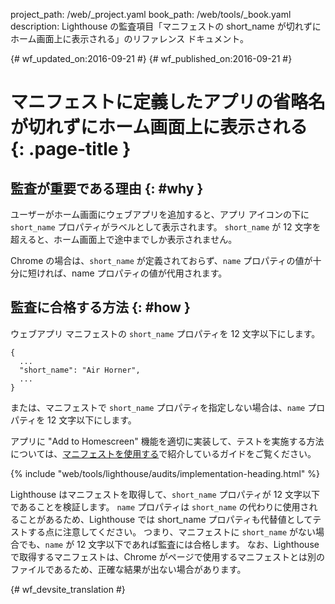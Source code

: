 project_path: /web/_project.yaml
book_path: /web/tools/_book.yaml
description: Lighthouse の監査項目「マニフェストの short_name が切れずにホーム画面上に表示される」のリファレンス ドキュメント。

{# wf_updated_on:2016-09-21 #}
{# wf_published_on:2016-09-21 #}

# マニフェストに定義したアプリの省略名が切れずにホーム画面上に表示される {: .page-title }

##  監査が重要である理由 {: #why }

ユーザーがホーム画面にウェブアプリを追加すると、アプリ アイコンの下に `short_name` プロパティがラベルとして表示されます。
`short_name` が 12 文字を超えると、ホーム画面上で途中までしか表示されません。


Chrome の場合は、`short_name` が定義されておらず、`name` プロパティの値が十分に短ければ、name プロパティの値が代用されます。


##  監査に合格する方法 {: #how }

ウェブアプリ マニフェストの `short_name` プロパティを 12 文字以下にします。

    {
      ...
      "short_name": "Air Horner",
      ...
    }

または、マニフェストで `short_name` プロパティを指定しない場合は、`name`
プロパティを 12 文字以下にします。

アプリに "Add to Homescreen"
機能を適切に実装して、テストを実施する方法については、[マニフェストを使用する](manifest-exists#how)で紹介しているガイドをご覧ください。


{% include "web/tools/lighthouse/audits/implementation-heading.html" %}

Lighthouse はマニフェストを取得して、`short_name` プロパティが 12 文字以下であることを検証します。
`name` プロパティは `short_name` の代わりに使用されることがあるため、Lighthouse では short_name プロパティも代替値としてテストする点に注意してください。
つまり、マニフェストに `short_name` がない場合でも、`name` が 12 文字以下であれば監査には合格します。
なお、Lighthouse
で取得するマニフェストは、Chrome がページで使用するマニフェストとは別のファイルであるため、正確な結果が出ない場合があります。



{# wf_devsite_translation #}
